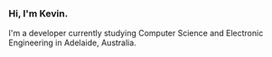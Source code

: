 ### Hi, I'm Kevin.

I'm a developer currently studying Computer Science and Electronic Engineering in Adelaide, Australia.
